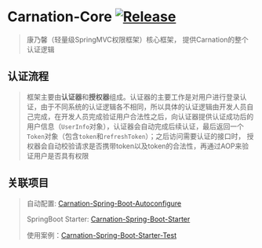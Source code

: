 # Carnation-Core [![Release](https://jitpack.io/v/carnation-security/carnation-core.svg)](https://jitpack.io/#carnation-security/carnation-core)

> 康乃馨（轻量级SpringMVC权限框架）核心框架， 提供Carnation的整个认证逻辑

## 认证流程

> 框架主要由**认证器**和**授权器**组成。认证器的主要工作是对用户进行登录认证，由于不同系统的认证逻辑各不相同，所以具体的认证逻辑由开发人员自己完成，在开发人员完成验证用户合法性之后，向认证器提供认证成功后的用户信息（`UserInfo`对象），认证器会自动完成后续认证，最后返回一个`Token`对象（包含`token`和`refreshToken`）；之后访问需要认证的接口时， 授权器会自动校验请求是否携带token以及token的合法性，再通过AOP来验证用户是否具有权限

## 关联项目

> 自动配置: [Carnation-Spring-Boot-Autoconfigure](https://github.com/carnation-security/carnation-spring-boot-autoconfigure)
>
> SpringBoot Starter: [Carnation-Spring-Boot-Starter](https://github.com/carnation-security/carnation-spring-boot-starter)
>
> 使用案例：[Carnation-Spring-Boot-Starter-Test](https://github.com/carnation-security/carnation-spring-boot-starter-test)

